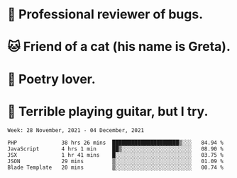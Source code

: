 # 🐛 Professional reviewer of bugs.
# 🐱 Friend of a cat (his name is Greta).
# 📜 Poetry lover.
# 🎸 Terrible playing guitar, but I try.

<!--START_SECTION:waka-->
```text
Week: 28 November, 2021 - 04 December, 2021

PHP              38 hrs 26 mins  █████████████████████▒░░░   84.94 % 
JavaScript       4 hrs 1 min     ██▒░░░░░░░░░░░░░░░░░░░░░░   08.90 % 
JSX              1 hr 41 mins    █░░░░░░░░░░░░░░░░░░░░░░░░   03.75 % 
JSON             29 mins         ▒░░░░░░░░░░░░░░░░░░░░░░░░   01.09 % 
Blade Template   20 mins         ▒░░░░░░░░░░░░░░░░░░░░░░░░   00.74 % 
```
<!--END_SECTION:waka-->
